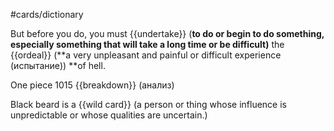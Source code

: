 #cards/dictionary 

But before you do, you must {{undertake}} (**to do or begin to do something, especially something that will take a long time or be difficult)** the {{ordeal}} (**a very unpleasant and painful or difficult experience (испытание)) **of hell. <!--SR:!2024-02-12,31,270!2024-02-09,8,255-->

One piece 1015 {{breakdown}} (анализ) <!--SR:!2024-02-05,4,275--> 

Black beard is a {{wild card}} (a person or thing whose influence is unpredictable or whose qualities are uncertain.) <!--SR:!2024-02-04,10,272-->